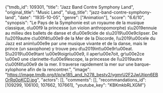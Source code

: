{"tmdb_id": 109301, "title": "Jazz Band Contre Symphony Land", "original_title": "Music Land", "slug_title": "jazz-band-contre-symphony-land", "date": "1935-10-05", "genre": ["Animation"], "score": "6.6/10", "synopsis": "Le Pays de la Symphonie est un royaume de la musique classique, o\u00f9 la princesse (un violon anthropomorphe) s\u2019ennuie au milieu des ballets de danse et d\u00e9cide de s\u2019\u00e9clipser.  De l\u2019autre c\u00f4t\u00e9 de la Mer de la Discorde, l\u2019\u00cele du Jazz est anim\u00e9e par une musique vivante et de la danse, mais le prince (un saxophone) y trouve peu d\u2019int\u00e9r\u00eat. S\u2019\u00e9tant \u00e9loign\u00e9, il aper\u00e7oit, gr\u00e2ce \u00e0 une clarinette-t\u00e9lescope, la princesse de l\u2019autre c\u00f4t\u00e9 de la mer. Il traverse rapidement la mer sur une barque-xylophone afin de la rencontrer.", "image": "https://image.tmdb.org/t/p/w185_and_h278_bestv2/ygmrU2F2JwUtjpn6EBOrRq0pKCD.jpg", "actors": [], "comments": [], "recommandations_id": [109299, 106100, 107662, 107661], "youtube_key": "KBKmkbRLXGM"}